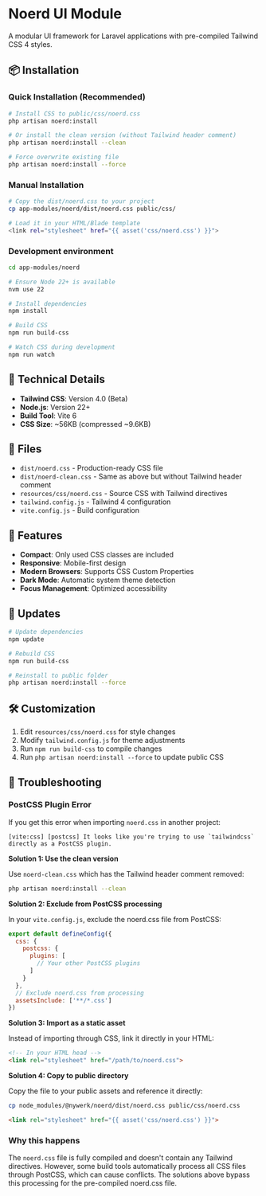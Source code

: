# Noerd UI Module

A modular UI framework for Laravel applications with pre-compiled Tailwind CSS 4 styles.

## 📦 Installation

### Quick Installation (Recommended)

```bash
# Install CSS to public/css/noerd.css
php artisan noerd:install

# Or install the clean version (without Tailwind header comment)
php artisan noerd:install --clean

# Force overwrite existing file
php artisan noerd:install --force
```

### Manual Installation

```bash
# Copy the dist/noerd.css to your project
cp app-modules/noerd/dist/noerd.css public/css/

# Load it in your HTML/Blade template
<link rel="stylesheet" href="{{ asset('css/noerd.css') }}">
```

### Development environment

```bash
cd app-modules/noerd

# Ensure Node 22+ is available
nvm use 22

# Install dependencies
npm install

# Build CSS
npm run build-css

# Watch CSS during development
npm run watch
```

## 🔧 Technical Details

- **Tailwind CSS**: Version 4.0 (Beta)
- **Node.js**: Version 22+
- **Build Tool**: Vite 6
- **CSS Size**: ~56KB (compressed ~9.6KB)

## 📁 Files

- `dist/noerd.css` - Production-ready CSS file
- `dist/noerd-clean.css` - Same as above but without Tailwind header comment
- `resources/css/noerd.css` - Source CSS with Tailwind directives
- `tailwind.config.js` - Tailwind 4 configuration
- `vite.config.js` - Build configuration

## 🚀 Features

- **Compact**: Only used CSS classes are included
- **Responsive**: Mobile-first design
- **Modern Browsers**: Supports CSS Custom Properties
- **Dark Mode**: Automatic system theme detection
- **Focus Management**: Optimized accessibility

## 🔄 Updates

```bash
# Update dependencies
npm update

# Rebuild CSS
npm run build-css

# Reinstall to public folder
php artisan noerd:install --force
```

## 🛠️ Customization

1. Edit `resources/css/noerd.css` for style changes
2. Modify `tailwind.config.js` for theme adjustments
3. Run `npm run build-css` to compile changes
4. Run `php artisan noerd:install --force` to update public CSS

## 🚨 Troubleshooting

### PostCSS Plugin Error

If you get this error when importing `noerd.css` in another project:

```
[vite:css] [postcss] It looks like you're trying to use `tailwindcss` directly as a PostCSS plugin.
```

**Solution 1: Use the clean version**

Use `noerd-clean.css` which has the Tailwind header comment removed:

```bash
php artisan noerd:install --clean
```

**Solution 2: Exclude from PostCSS processing**

In your `vite.config.js`, exclude the noerd.css file from PostCSS:

```javascript
export default defineConfig({
  css: {
    postcss: {
      plugins: [
        // Your other PostCSS plugins
      ]
    }
  },
  // Exclude noerd.css from processing
  assetsInclude: ['**/*.css']
})
```

**Solution 3: Import as a static asset**

Instead of importing through CSS, link it directly in your HTML:

```html
<!-- In your HTML head -->
<link rel="stylesheet" href="/path/to/noerd.css">
```

**Solution 4: Copy to public directory**

Copy the file to your public assets and reference it directly:

```bash
cp node_modules/@nywerk/noerd/dist/noerd.css public/css/noerd.css
```

```html
<link rel="stylesheet" href="{{ asset('css/noerd.css') }}">
```

### Why this happens

The `noerd.css` file is fully compiled and doesn't contain any Tailwind directives. However, some build tools automatically process all CSS files through PostCSS, which can cause conflicts. The solutions above bypass this processing for the pre-compiled noerd.css file.
